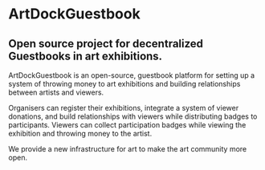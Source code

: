 # ArtDockGuestbook
## Open source project for decentralized Guestbooks in art exhibitions.
ArtDockGuestbook is an open-source, guestbook platform for setting up a system of throwing money to art exhibitions and building relationships between artists and viewers.

Organisers can register their exhibitions, integrate a system of viewer donations, and build relationships with viewers while distributing badges to participants. Viewers can collect participation badges while viewing the exhibition and throwing money to the artist.

We provide a new infrastructure for art to make the art community more open.
